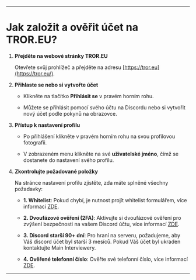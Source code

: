 
---

# **Jak založit a ověřit účet na TROR.EU?**

1. **Přejděte na webové stránky TROR.EU**

    Otevřete svůj prohlížeč a přejděte na adresu [https://tror.eu](https://tror.eu/).

2. **Přihlaste se nebo si vytvořte účet**

    * Klikněte na tlačítko **Přihlásit se** v pravém horním rohu.

    * Můžete se přihlásit pomocí svého účtu na Discordu nebo si vytvořit nový účet podle pokynů na obrazovce.

3. **Přístup k nastavení profilu**

    * Po přihlášení klikněte v pravém horním rohu na svou profilovou fotografii.

    * V zobrazeném menu klikněte na své **uživatelské jméno**, čímž se dostanete do nastavení svého profilu.

4. **Zkontrolujte požadované položky**

    Na stránce nastavení profilu zjistěte, zda máte splněné všechny požadavky:

    * **1\. Whitelist**: Pokud chybí, je nutnost projít whitelist formulářem, více informací [ZDE](https://tror.eu/articles/article/jak-projit-pohovorem).

    * **2\. Dvoufázové ověření (2FA)**: Aktivujte si dvoufázové ověření pro zvýšení bezpečnosti na vašem Discord účtu, více informací [ZDE](https://tror.eu/articles/article/dvoufazove-overeni-uctu).
    
    * **3\. Discord starší 90+ dní**: Pro hraní na serveru, požadujeme, aby Váš discord účet byl starší 3 mesíců. Pokud Váš účet byl ukraden kontaktujte Main Interviewery.  

    * **4\. Ověřené telefonní číslo**: Ověřte své telefonní číslo, více informací [ZDE](https://tror.eu/articles/article/overeni-telefonniho-cisla).
      
---
